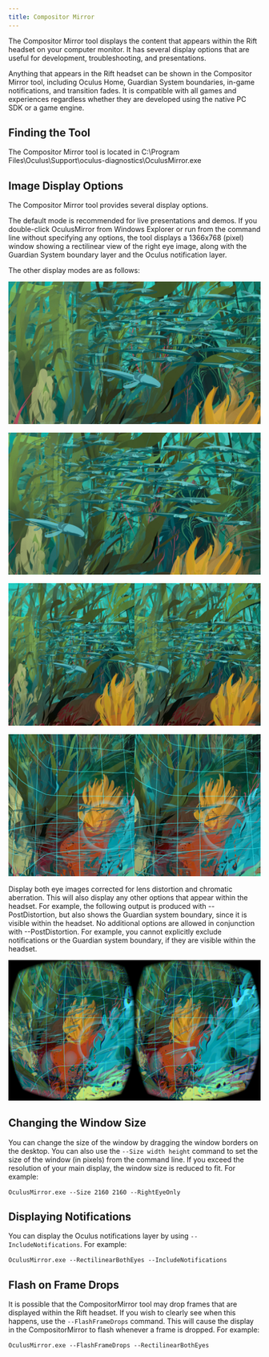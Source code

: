 ```yaml
---
title: Compositor Mirror
---
```


The Compositor Mirror tool displays the content that appears within the Rift headset on your computer monitor. It has several display options that are useful for development, troubleshooting, and presentations.

Anything that appears in the Rift headset can be shown in the Compositor Mirror tool, including Oculus Home, Guardian System boundaries, in-game notifications, and transition fades. It is compatible with all games and experiences regardless whether they are developed using the native PC SDK or a game engine.

## Finding the Tool

The Compositor Mirror tool is located in C:\Program Files\Oculus\Support\oculus-diagnostics\OculusMirror.exe

## Image Display Options

The Compositor Mirror tool provides several display options.

The default mode is recommended for live presentations and demos. If you double-click OculusMirror from Windows Explorer or run from the command line without specifying any options, the tool displays a 1366x768 (pixel) window showing a rectilinear view of the right eye image, along with the Guardian System boundary layer and the Oculus notification layer.

The other display modes are as follows:



![](/images/documentationpcsdklatestconceptsdg-compositor-mirror-0.jpg)





![](/images/documentationpcsdklatestconceptsdg-compositor-mirror-1.jpg)





![](/images/documentationpcsdklatestconceptsdg-compositor-mirror-2.jpg)





![](/images/documentationpcsdklatestconceptsdg-compositor-mirror-3.jpg)



Display both eye images corrected for lens distortion and chromatic aberration. This will also display any other options that appear within the headset. For example, the following output is produced with --PostDistortion, but also shows the Guardian system boundary, since it is visible within the headset. No additional options are allowed in conjunction with --PostDistortion. For example, you cannot explicitly exclude notifications or the Guardian system boundary, if they are visible within the headset.

![](/images/documentationpcsdklatestconceptsdg-compositor-mirror-4.jpg)

## Changing the Window Size

You can change the size of the window by dragging the window borders on the desktop. You can also use the `--Size width height` command to set the size of the window (in pixels) from the command line. If you exceed the resolution of your main display, the window size is reduced to fit. For example:

```
OculusMirror.exe --Size 2160 2160 --RightEyeOnly
```

## Displaying Notifications

You can display the Oculus notifications layer by using `--IncludeNotifications`. For example:

```
OculusMirror.exe --RectilinearBothEyes --IncludeNotifications
```

## Flash on Frame Drops

It is possible that the CompositorMirror tool may drop frames that are displayed within the Rift headset. If you wish to clearly see when this happens, use the `--FlashFrameDrops` command. This will cause the display in the CompositorMirror to flash whenever a frame is dropped. For example:

```
OculusMirror.exe --FlashFrameDrops --RectilinearBothEyes
```
